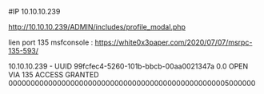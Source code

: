 #IP 10.10.10.239

http://10.10.10.239/ADMIN/includes/profile_modal.php

lien port 135 msfconsole :
https://white0x3paper.com/2020/07/07/msrpc-135-593/

10.10.10.239 - UUID 99fcfec4-5260-101b-bbcb-00aa0021347a 0.0 OPEN VIA 135 ACCESS GRANTED 00000000000000000000000000000000000000000000000005000000
